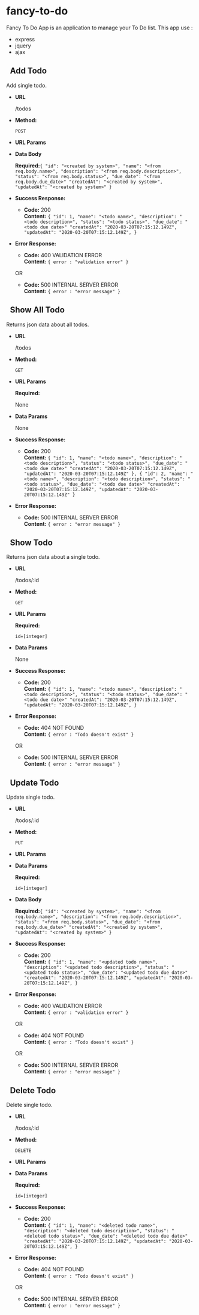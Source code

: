 # fancy-to-do
Fancy To Do App is an application to manage your To Do list. This app use : 
* express
* jquery
* ajax


&nbsp;
**Add Todo**
----
  Add single todo.

* **URL**

  /todos

* **Method:**

  `POST`
  
*  **URL Params**


* **Data Body**

   **Required:**`{
    "id": "<created by system>",
    "name": "<from req.body.name>",
    "description": "<from req.body.description>",
    "status": "<from req.body.status>",
    "due_date": "<from req.body.due_date>"
    "createdAt": "<created by system>",
    "updatedAt": "<created by system>"
  }`

* **Success Response:**

  * **Code:** 200 <br />
    **Content:** `{
    "id": 1,
    "name": "<todo name>",
    "description": "<todo description>",
    "status": "<todo status>",
    "due_date": "<todo due date>"
    "createdAt": "2020-03-20T07:15:12.149Z",
    "updatedAt": "2020-03-20T07:15:12.149Z",
  }`
 
* **Error Response:**

  * **Code:** 400 VALIDATION ERROR <br />
    **Content:** `{ error : "validation error" }`

  OR

  * **Code:** 500 INTERNAL SERVER ERROR <br />
    **Content:** `{ error : "error message" }`


&nbsp;
**Show All Todo**
----
  Returns json data about all todos.

* **URL**

  /todos

* **Method:**

  `GET`
  
*  **URL Params**

   **Required:**
 
   None

* **Data Params**

  None

* **Success Response:**

  * **Code:** 200 <br />
    **Content:** `{
    "id": 1,
    "name": "<todo name>",
    "description": "<todo description>",
    "status": "<todo status>",
    "due_date": "<todo due date>"
    "createdAt": "2020-03-20T07:15:12.149Z",
    "updatedAt": "2020-03-20T07:15:12.149Z"
  },
  {
    "id": 2,
    "name": "<todo name>",
    "description": "<todo description>",
    "status": "<todo status>",
    "due_date": "<todo due date>"
    "createdAt": "2020-03-20T07:15:12.149Z",
    "updatedAt": "2020-03-20T07:15:12.149Z"
  }`
 
* **Error Response:**

  * **Code:** 500 INTERNAL SERVER ERROR <br />
    **Content:** `{ error : "error message" }`


&nbsp;
**Show Todo**
----
  Returns json data about a single todo.

* **URL**

  /todos/:id

* **Method:**

  `GET`
  
*  **URL Params**

   **Required:**
 
   `id=[integer]`

* **Data Params**

  None

* **Success Response:**

  * **Code:** 200 <br />
    **Content:** `{
    "id": 1,
    "name": "<todo name>",
    "description": "<todo description>",
    "status": "<todo status>",
    "due_date": "<todo due date>"
    "createdAt": "2020-03-20T07:15:12.149Z",
    "updatedAt": "2020-03-20T07:15:12.149Z",
  }`
 
* **Error Response:**

  * **Code:** 404 NOT FOUND <br />
    **Content:** `{ error : "Todo doesn't exist" }`

  OR

  * **Code:** 500 INTERNAL SERVER ERROR <br />
    **Content:** `{ error : "error message" }`


&nbsp;
**Update Todo**
----
  Update single todo.

* **URL**

  /todos/:id

* **Method:**

  `PUT`
  
*  **URL Params**

* **Data Params**

  **Required:**
 
   `id=[integer]`

* **Data Body**

   **Required:**`{
    "id": "<created by system>",
    "name": "<from req.body.name>",
    "description": "<from req.body.description>",
    "status": "<from req.body.status>",
    "due_date": "<from req.body.due_date>"
    "createdAt": "<created by system>",
    "updatedAt": "<created by system>"
  }`

* **Success Response:**

  * **Code:** 200 <br />
    **Content:** `{
    "id": 1,
    "name": "<updated todo name>",
    "description": "<updated todo description>",
    "status": "<updated todo status>",
    "due_date": "<updated todo due date>"
    "createdAt": "2020-03-20T07:15:12.149Z",
    "updatedAt": "2020-03-20T07:15:12.149Z",
  }`
 
* **Error Response:**

  * **Code:** 400 VALIDATION ERROR <br />
    **Content:** `{ error : "validation error" }`

  OR

  * **Code:** 404 NOT FOUND <br />
    **Content:** `{ error : "Todo doesn't exist" }`

  OR

  * **Code:** 500 INTERNAL SERVER ERROR <br />
    **Content:** `{ error : "error message" }`


&nbsp;
**Delete Todo**
----
  Delete single todo.

* **URL**

  /todos/:id

* **Method:**

  `DELETE`
  
*  **URL Params**

* **Data Params**

  **Required:**
 
   `id=[integer]`

* **Success Response:**

  * **Code:** 200 <br />
    **Content:** `{
    "id": 1,
    "name": "<deleted todo name>",
    "description": "<deleted todo description>",
    "status": "<deleted todo status>",
    "due_date": "<deleted todo due date>"
    "createdAt": "2020-03-20T07:15:12.149Z",
    "updatedAt": "2020-03-20T07:15:12.149Z",
  }`
 
* **Error Response:**

  * **Code:** 404 NOT FOUND <br />
    **Content:** `{ error : "Todo doesn't exist" }`

  OR

  * **Code:** 500 INTERNAL SERVER ERROR <br />
    **Content:** `{ error : "error message" }`